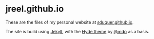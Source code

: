 # jreel.github.io

These are the files of my personal website at [sduquer.github.io](https://sduquer.github.io).

The site is build using [Jekyll](http://jekyllrb.com), with the [Hyde theme](https://github.com/poole/hyde) by [@mdo](https://twitter.com/mdo) as a basis.



